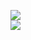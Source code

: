 [![](https://img.shields.io/badge/Made%20With-Github%20Spray-lightgrey.svg?style=for-the-badge&logo=github)](https://github.com/Annihil/github-spray#25813)  
[![](https://i.imgur.com/2DrTn0Z.gif)](https://github.com/Annihil/github-spray)